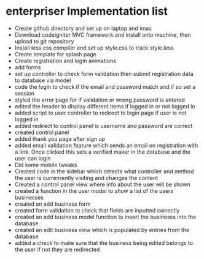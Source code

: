 # enterpriser Implementation list

- Create github directory and set up on laptop and imac
- Download codeigniter MVC framework and install onto machine, then upload to git repository
- Install less css compiler and set up style.css to track style.less
- Create template for splash page
- Create registration and login animations
- add forms
- set up controller to check form validation then submit registration data to database via model
- code the login to check if the email and password match and if so set a session
- styled the error page for if validation or wrong password is entered
- edited the header to display different items if logged in or not logged in
- added script to user controller to redirect to login page if user is not logged in
- added redirect to control panel is username and password are correct
- created control panel
- added thank you page after sign up
- added email validation feature which sends an email on registration with a link. Once clicked this sets a verified maker in the database and the user can login
- Did some mobile tweaks
- Created code in the sidebar which detects what controller and method the user is currenrently visiting and changes the content
- Created a control panel view where info about the user will be shown
- created a function in the user model to show a list of the users businesses
- created an add business form
- created form validation to check that fields are inputted correctly
- created an add business model function to insert the businesss into the database
- created an edit business view which is populated by entries from the database
- added a check to make sure that the business being edited belongs to the user if not they are redirected
